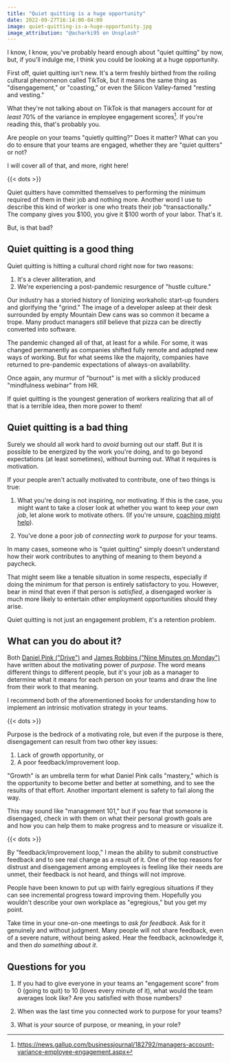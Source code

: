 ```yaml
---
title: "Quiet quitting is a huge opportunity"
date: 2022-09-27T16:14:00-04:00
image: quiet-quitting-is-a-huge-opportunity.jpg
image_attribution: "@acharki95 on Unsplash"
---
```


I know, I know, you've probably heard enough about "quiet quitting" by now, but,
if you'll indulge me, I think you could be looking at a huge opportunity.

First off, quiet quitting isn't new. It's a term freshly birthed from the
roiling cultural phenomenon called TikTok, but it means the same thing as
"disengagement," or "coasting," or even the Silicon Valley-famed "resting and
vesting."

What they're not talking about on TikTok is that managers account for *at least*
70% of the variance in employee engagement scores[^1]. If you're reading this,
that's probably you.

[^1]: https://news.gallup.com/businessjournal/182792/managers-account-variance-employee-engagement.aspx

Are people on your teams "quietly quitting?" Does it matter? What can you do to
ensure that your teams are engaged, whether they are "quiet quitters" or not?

I will cover all of that, and more, right here!<!--more-->

{{< dots >}}

Quiet quitters have committed themselves to performing the minimum required of
them in their job and nothing more. Another word I use to describe this kind of
worker is one who treats their job "transactionally." The company gives you
$100, you give it $100 worth of your labor. That's it.

But, is that bad?

## Quiet quitting is a good thing

Quiet quitting is hitting a cultural chord right now for two reasons:

 1. It's a clever alliteration, and
 2. We're experiencing a post-pandemic resurgence of "hustle culture."
 
Our industry has a storied history of lionizing workaholic start-up founders and
glorifying the "grind." The image of a developer asleep at their desk surrounded
by empty Mountain Dew cans was so common it became a trope. Many product
managers *still* believe that pizza can be directly converted into software.

The pandemic changed all of that, at least for a while. For some, it was changed
permanently as companies shifted fully remote and adopted new ways of
working. But for what seems like the majority, companies have returned to
pre-pandemic expectations of always-on availability. 

Once again, any murmur of "burnout" is met with a slickly produced "mindfulness
webinar" from HR.

If quiet quitting is the youngest generation of workers realizing that all of
that is a terrible idea, then more power to them!

## Quiet quitting is a bad thing

Surely we should all work hard to *avoid* burning out our staff. But it is
possible to be energized by the work you're doing, and to go beyond expectations
(at least sometimes), without burning out. What it requires is motivation.

If your people aren't actually motivated to contribute, one of two things is
true:

 1. What you're doing is not inspiring, nor motivating. If this is the case, you
    might want to take a closer look at whether you want to keep *your own job*,
    let alone work to motivate others. (If you're unsure, [coaching might help][start]).
 
 2. You've done a poor job of *connecting work to purpose* for your teams.
 
[start]: https://aaronbieber.coach/get-started
 
In many cases, someone who is "quiet quitting" simply doesn't understand how
their work contributes to anything of meaning to them beyond a paycheck.

That might seem like a tenable situation in some respects, especially if doing
the minimum for that person is entirely satisfactory to you. However, bear in
mind that even if that person is *satisfied*, a disengaged worker is much more
likely to entertain other employment opportunities should they arise.

Quiet quitting is not just an engagement problem, it's a retention problem.

## What can you do about it?

Both [Daniel Pink ("Drive")][drive] and [James Robbins ("Nine Minutes on
Monday")][nmom] have written about the motivating power of *purpose*. The word
means different things to different people, but it's your job as a manager to
determine what it means for each person on your teams and draw the line from
their work to that meaning.

[drive]: https://amzn.to/3xZz8Hs
[nmom]: https://amzn.to/3E1elqw

I recommend both of the aforementioned books for understanding how to
implement an intrinsic motivation strategy in your teams.

{{< dots >}}

Purpose is the bedrock of a motivating role, but even if the purpose is there,
disengagement can result from two other key issues:

 1. Lack of growth opportunity, or
 2. A poor feedback/improvement loop.
 
"Growth" is an umbrella term for what Daniel Pink calls "mastery," which is the
opportunity to become better and better at something, and to see the results of
that effort. Another important element is safety to fail along the way.

This may sound like "management 101," but if you fear that someone is
disengaged, check in with them on what their personal growth goals are and how
you can help them to make progress and to measure or visualize it.

{{< dots >}}

By "feedback/improvement loop," I mean the ability to submit constructive
feedback and to see real change as a result of it. One of the top reasons for
distrust and disengagement among employees is feeling like their needs are
unmet, their feedback is not heard, and things will not improve.

People have been known to put up with fairly egregious situations if they can
see incremental progress toward improving them. Hopefully you wouldn't describe
your own workplace as "egregious," but you get my point.

Take time in your one-on-one meetings to *ask for feedback*. Ask for it
genuinely and without judgment. Many people will not share feedback, even of a
severe nature, without being asked. Hear the feedback, acknowledge it, and then
*do something about it*.

## Questions for you

 1. If you had to give everyone in your teams an "engagement score" from 0
    (going to quit) to 10 (loves every minute of it), what would the team
    averages look like? Are you satisfied with those numbers?
    
 2. When was the last time you connected work to purpose for your teams?
 
 3. What is *your* source of purpose, or meaning, in your role?
